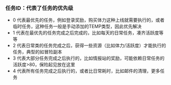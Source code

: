 ### 任务ID：代表了任务的优先级

- 0 代表最优先的任务，例如登录奖励，购买体力这种上线就需要执行的，或者临时任务，这种任务一般是手动添加的TEMP类型，因此优先解决
- 1 代表在最优先的任务完成之后完成的，比如每天的日常任务，凑齐活跃度等等
- 2 代表日常类的任务完成之后，获得一些资源（比如体力/活跃度）才能执行的任务，典型的如冒险副本
- 3 代表大部分任务完成之后执行的，比如情报站的奖励，可能依赖日常任务的活跃度>80，保险起见放在这里
- 4 代表所有任务完成之后执行的，或者比日常耗时，比如邮件的清理，更多任务